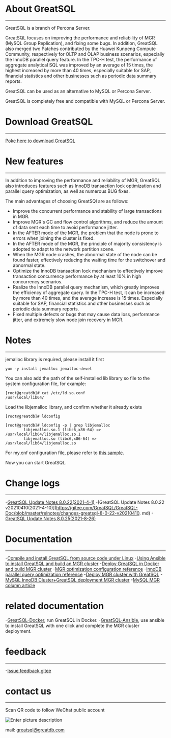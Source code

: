 # About GreatSQL
---

GreatSQL is a branch of Percona Server.

GreatSQL focuses on improving the performance and reliability of MGR (MySQL Group Replication), and fixing some bugs. In addition, GreatSQL also merged two Patches contributed by the Huawei Kunpeng Compute Community, respectively for OLTP and OLAP business scenarios, especially the InnoDB parallel query feature. In the TPC-H test, the performance of aggregate analytical SQL was improved by an average of 15 times, the highest increased by more than 40 times, especially suitable for SAP, financial statistics and other businesses such as periodic data summary reports.

GreatSQL can be used as an alternative to MySQL or Percona Server.

GreatSQL is completely free and compatible with MySQL or Percona Server.


# Download GreatSQL
---

[Poke here to download GreatSQL](https://gitee.com/GreatSQL/GreatSQL/releases)


# New features
---
In addition to improving the performance and reliability of MGR, GreatSQL also introduces features such as InnoDB transaction lock optimization and parallel query optimization, as well as numerous BUG fixes.

The main advantages of choosing GreatSQl are as follows:

- Improve the concurrent performance and stability of large transactions in MGR.
- Improve MGR's GC and flow control algorithms, and reduce the amount of data sent each time to avoid performance jitter.
- In the AFTER mode of the MGR, the problem that the node is prone to errors when joining the cluster is fixed.
- In the AFTER mode of the MGR, the principle of majority consistency is adopted to adapt to the network partition scene.
- When the MGR node crashes, the abnormal state of the node can be found faster, effectively reducing the waiting time for the switchover and abnormal state.
- Optimize the InnoDB transaction lock mechanism to effectively improve transaction concurrency performance by at least 10% in high concurrency scenarios.
- Realize the InnoDB parallel query mechanism, which greatly improves the efficiency of aggregate query. In the TPC-H test, it can be increased by more than 40 times, and the average increase is 15 times. Especially suitable for SAP, financial statistics and other businesses such as periodic data summary reports.
- Fixed multiple defects or bugs that may cause data loss, performance jitter, and extremely slow node join recovery in MGR.

# Notes
---
jemalloc library is required, please install it first
```
yum -y install jemalloc jemalloc-devel
```

You can also add the path of the self-installed lib library so file to the system configuration file, for example:
```
[root@greatdb]# cat /etc/ld.so.conf
/usr/local/lib64/
```

Load the libjemalloc library, and confirm whether it already exists
```
[root@greatdb]# ldconfig

[root@greatdb]# ldconfig -p | grep libjemalloc
        libjemalloc.so.1 (libc6,x86-64) => /usr/local/lib64/libjemalloc.so.1
        libjemalloc.so (libc6,x86-64) => /usr/local/lib64/libjemalloc.so
```

For my.cnf configuration file, please refer to [this sample](https://gitee.com/GreatSQL/GreatSQL-Doc/blob/master/docs/my.cnf-example).

Now you can start GreatSQL.


# Change logs
---
-[GreatSQL Update Notes 8.0.22(2021-4-1)](https://gitee.com/GreatSQL/GreatSQL-Doc/blob/master/relnotes/changes-greatsql-8-0-22.md)
-[GreatSQL Update Notes 8.0.22 v20210410(2021-4-10)](https://gitee.com/GreatSQL/GreatSQL-Doc/blob/master/relnotes/changes-greatsql-8-0-22-v20210410. md)
-[GreatSQL Update Notes 8.0.25(2021-8-26)](https://gitee.com/GreatSQL/GreatSQL-Doc/blob/master/relnotes/changes-greatsql-8-0-25-20210820.md )



# Documentation
---
-[Compile and install GreatSQL from source code under Linux](https://gitee.com/GreatSQL/GreatSQL-Doc/blob/master/docs/build-greatsql-with-source.md)
-[Using Ansible to install GreatSQL and build an MGR cluster](https://gitee.com/GreatSQL/GreatSQL-Doc/blob/master/docs/install-greatsql-with-ansible.md)
-[Deploy GreatSQL in Docker and build MGR cluster](https://gitee.com/GreatSQL/GreatSQL-Doc/blob/master/docs/install-greatsql-with-docker.md)
-[MGR optimization configuration reference](https://gitee.com/GreatSQL/GreatSQL-Doc/blob/master/docs/mgr-best-options-ref.md)
-[InnoDB parallel query optimization reference](https://gitee.com/GreatSQL/GreatSQL-Doc/blob/master/docs/innodb-parallel-execute.md)
-[Deploy MGR cluster with GreatSQL](https://gitee.com/GreatSQL/GreatSQL-Doc/blob/master/docs/using-greatsql-to-build-mgr-and-node-manage.md)
-[MySQL InnoDB Cluster+GreatSQL deployment MGR cluster](https://gitee.com/GreatSQL/GreatSQL-Doc/blob/master/docs/mysql-innodb-cluster-with-greatsql.md)
-[MySQL MGR column article](https://mp.weixin.qq.com/mp/homepage?__biz=MjM5NzAzMTY4NQ==&hid=16&sn=9d3d21966d850dcf158e5b676d9060ed&scene=18#wechat_redirect)

# related documentation
-[GreatSQL-Docker](https://gitee.com/GreatSQL/GreatSQL-Docker), run GreatSQL in Docker.
-[GreatSQL-Ansible](https://gitee.com/GreatSQL/GreatSQL-Ansible), use ansible to install GreatSQL with one click and complete the MGR cluster deployment.

# feedback
---
-[Issue feedback gitee](https://gitee.com/GreatSQL/GreatSQL-Doc/issues)


# contact us
---

Scan QR code to follow WeChat public account

![Enter picture description](https://images.gitee.com/uploads/images/2021/0802/141935_2ea2c196_8779455.jpeg "greatsql community-wx-qrcode-0.5m.jpg")

mail: greatsql@greatdb.com
